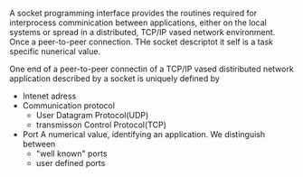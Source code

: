 A socket programming interface provides the routines required for interprocess comminication between applications, either on the local systems or spread in a distributed, TCP/IP vased network environment. Once a peer-to-peer connection. THe socket descriptot it self is a task specific nunerical value.

One end of a peer-to-peer connectin of a TCP/IP vased distiributed network application described by a socket is uniquely defined by 
- Intenet adress
- Communication protocol 
	- User Datagram Protocol(UDP)
	- transmisson Control Protocol(TCP)
- Port 
	A numerical value, identifying an application. We distinguish between 
	- "well known" ports
	- user defined ports